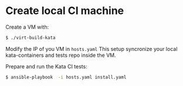 # Create local CI machine 
Create a VM with:
```bash
$ ./virt-build-kata
```
Modify the IP of you VM in `hosts.yaml`
This setup syncronize your local kata-containers and tests repo inside the VM.

Prepare and run the Kata CI tests:
```bash
$ ansible-playbook  -i hosts.yaml install.yaml 
```

